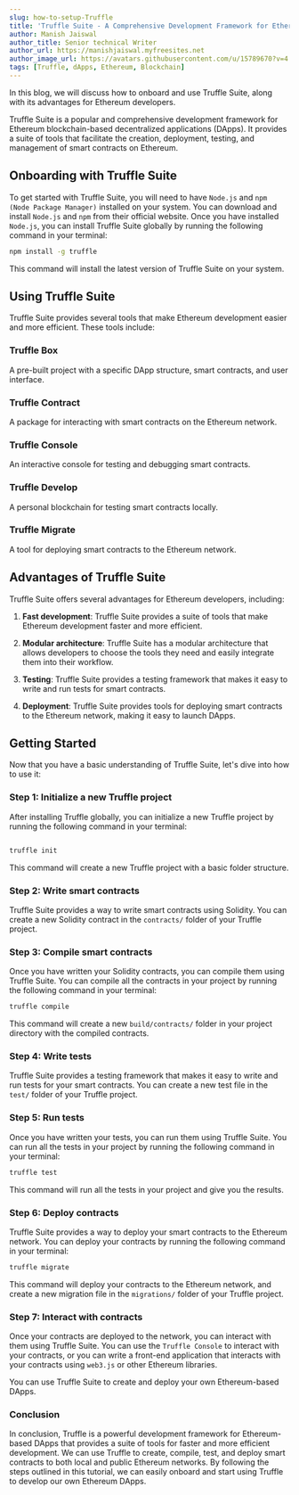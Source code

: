 ```yaml
---
slug: how-to-setup-Truffle
title: 'Truffle Suite - A Comprehensive Development Framework for Ethereum'
author: Manish Jaiswal
author_title: Senior technical Writer
author_url: https://manishjaiswal.myfreesites.net
author_image_url: https://avatars.githubusercontent.com/u/15789670?v=4
tags: [Truffle, dApps, Ethereum, Blockchain]
---
```


In this blog, we will discuss how to onboard and use Truffle Suite, along with its advantages for Ethereum developers.

<!--truncate-->

Truffle Suite is a popular and comprehensive development framework for Ethereum blockchain-based decentralized applications (DApps). It provides a suite of tools that facilitate the creation, deployment, testing, and management of smart contracts on Ethereum. 


## Onboarding with Truffle Suite

To get started with Truffle Suite, you will need to have `Node.js` and `npm (Node Package Manager)` installed on your system. You can download and install `Node.js` and `npm` from their official website. Once you have installed `Node.js`, you can install Truffle Suite globally by running the following command in your terminal:

```bash
npm install -g truffle
```

This command will install the latest version of Truffle Suite on your system.

## Using Truffle Suite

Truffle Suite provides several tools that make Ethereum development easier and more efficient. These tools include:

### Truffle Box 
A pre-built project with a specific DApp structure, smart contracts, and user interface.

### Truffle Contract
A package for interacting with smart contracts on the Ethereum network.

### Truffle Console 
An interactive console for testing and debugging smart contracts.

### Truffle Develop
A personal blockchain for testing smart contracts locally.

### Truffle Migrate 
A tool for deploying smart contracts to the Ethereum network.

## Advantages of Truffle Suite

Truffle Suite offers several advantages for Ethereum developers, including:

1. **Fast development**: Truffle Suite provides a suite of tools that make Ethereum development faster and more efficient.

2. **Modular architecture**: Truffle Suite has a modular architecture that allows developers to choose the tools they need and easily integrate them into their workflow.

3. **Testing**: Truffle Suite provides a testing framework that makes it easy to write and run tests for smart contracts.

4. **Deployment**: Truffle Suite provides tools for deploying smart contracts to the Ethereum network, making it easy to launch DApps.

## Getting Started

Now that you have a basic understanding of Truffle Suite, let's dive into how to use it:

### Step 1: Initialize a new Truffle project

After installing Truffle globally, you can initialize a new Truffle project by running the following command in your terminal:
```csharp

truffle init
```
This command will create a new Truffle project with a basic folder structure.

### Step 2: Write smart contracts
Truffle Suite provides a way to write smart contracts using Solidity. You can create a new Solidity contract in the `contracts/` folder of your Truffle project.

### Step 3: Compile smart contracts
Once you have written your Solidity contracts, you can compile them using Truffle Suite. You can compile all the contracts in your project by running the following command in your terminal:

```bash
truffle compile
```

This command will create a new `build/contracts/` folder in your project directory with the compiled contracts.

### Step 4: Write tests
Truffle Suite provides a testing framework that makes it easy to write and run tests for your smart contracts. You can create a new test file in the `test/` folder of your Truffle project.

### Step 5: Run tests
Once you have written your tests, you can run them using Truffle Suite. You can run all the tests in your project by running the following command in your terminal:

```bash
truffle test
```

This command will run all the tests in your project and give you the results.

### Step 6: Deploy contracts
Truffle Suite provides a way to deploy your smart contracts to the Ethereum network. You can deploy your contracts by running the following command in your terminal:

```bash
truffle migrate
```

This command will deploy your contracts to the Ethereum network, and create a new migration file in the `migrations/` folder of your Truffle project.

### Step 7: Interact with contracts
Once your contracts are deployed to the network, you can interact with them using Truffle Suite. You can use the `Truffle Console` to interact with your contracts, or you can write a front-end application that interacts with your contracts using `web3.js` or other Ethereum libraries.

You can use Truffle Suite to create and deploy your own Ethereum-based DApps.

### Conclusion

In conclusion, Truffle is a powerful development framework for Ethereum-based DApps that provides a suite of tools for faster and more efficient development. We can use Truffle to create, compile, test, and deploy smart contracts to both local and public Ethereum networks. By following the steps outlined in this tutorial, we can easily onboard and start using Truffle to develop our own Ethereum DApps.